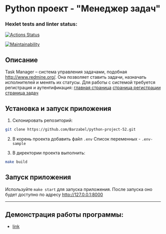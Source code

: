 # Python проект - "Менеджер задач"
### Hexlet tests and linter status:
[![Actions Status](https://github.com/Barzabel/python-project-52/actions/workflows/hexlet-check.yml/badge.svg)](https://github.com/Barzabel/python-project-52/actions)

[![Maintainability](https://api.codeclimate.com/v1/badges/75e07fc96edc23ea3ad0/maintainability)](https://codeclimate.com/github/Barzabel/python-project-52/maintainability)

## Описание
Task Manager – система управления задачами, подобная http://www.redmine.org/. Она позволяет ставить задачи, назначать исполнителей и менять их статусы. Для работы с системой требуется регистрация и аутентификация:
[главная страница](https://cdn2.hexlet.io/store/derivatives/original/9451670938b805cdd8f53b0670aaa8ed.png)
[страница регистрации](https://cdn2.hexlet.io/store/derivatives/original/87467cf025839dd429235846d7082102.png)
[страница задач](https://cdn2.hexlet.io/store/derivatives/original/85dbb6329335628c979000bbe53fefae.png)

## Установка и запуск приложения 
1. Склонировать репозиторий:
 ```bash
 git clone https://github.com/Barzabel/python-project-52.git
 ```
2. В корень проекта добавить файл ```.env``` Список переменных - ```.env-sample```

3. В директории проекта выполнить:
 ```bash
 make build 
```
## Запуск приложения
Используйте ```make start``` для запуска приложения. После запуска оно будет доступно по адресу http://127.0.0.1:8000


***
## Демонстрация работы программы:

* [link](https://task-manager-sinr.onrender.com/)


